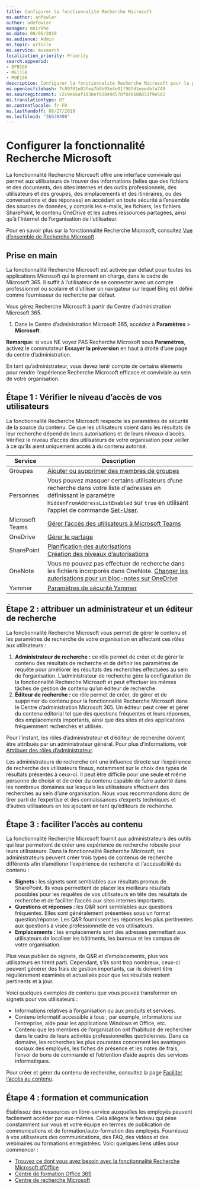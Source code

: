 ```yaml
---
title: Configurer la fonctionnalité Recherche Microsoft
ms.author: anfowler
author: adefowler
manager: mnirkhe
ms.date: 08/06/2019
ms.audience: Admin
ms.topic: article
ms.service: mssearch
localization_priority: Priority
search.appverid:
- BFB160
- MET150
- MOE150
description: Configurer la fonctionnalité Recherche Microsoft pour la première fois.
ms.openlocfilehash: 7c80701e83fea7b9b93e4e01f98fd1eeedbfa749
ms.sourcegitcommit: c2c9e66af1038efd2849d578f846680851f9e5d2
ms.translationtype: HT
ms.contentlocale: fr-FR
ms.lasthandoff: 08/27/2019
ms.locfileid: "36639498"
---
```

# <a name="set-up-microsoft-search"></a>Configurer la fonctionnalité Recherche Microsoft

La fonctionnalité Recherche Microsoft offre une interface conviviale qui permet aux utilisateurs de trouver des informations (telles que des fichiers et des documents, des sites internes et des outils professionnels, des utilisateurs et des groupes, des emplacements et des itinéraires, ou des conversations et des réponses) en accédant en toute sécurité à l’ensemble des sources de données, y compris les e-mails, les fichiers, les fichiers SharePoint, le contenu OneDrive et les autres ressources partagées, ainsi qu’à l’Internet de l’organisation de l’utilisateur.

Pour en savoir plus sur la fonctionnalité Recherche Microsoft, consultez [Vue d’ensemble de Recherche Microsoft](overview-microsoft-search.md).

## <a name="get-started"></a>Prise en main

La fonctionnalité Recherche Microsoft est activée par défaut pour toutes les applications Microsoft qui la prennent en charge, dans le cadre de Microsoft 365. Il suffit à l’utilisateur de se connecter avec un compte professionnel ou scolaire et d’utiliser un navigateur sur lequel Bing est défini comme fournisseur de recherche par défaut.

Vous gérez Recherche Microsoft à partir du Centre d’administration Microsoft 365.

1. Dans le Centre d’administration Microsoft 365, accédez à **Paramètres** > **Microsoft**.

**Remarque:** si vous NE voyez PAS Recherche Microsoft sous **Paramètres**, activez le commutateur **Essayer la préversion** en haut à droite d’une page du centre d’administration.

En tant qu’administrateur, vous devez tenir compte de certains éléments pour rendre l’expérience Recherche Microsoft efficace et conviviale au sein de votre organisation.

## <a name="step-1-check-access-level-of-your-users"></a>Étape 1 : Vérifier le niveau d’accès de vos utilisateurs

La fonctionnalité Recherche Microsoft respecte les paramètres de sécurité de la source du contenu. Ce que les utilisateurs voient dans les résultats de leur recherche dépend de leurs autorisations et de leurs niveaux d’accès. Vérifiez le niveau d’accès des utilisateurs de votre organisation pour veiller à ce qu’ils aient uniquement accès à du contenu autorisé.

| Service         | Description                                                                                                                                                                                                                                         |
| --------------- | --------------------------------------------------------------------------------------------------------------------------------------------------------------------------------------------------------------------------------------------------- |
| Groupes          | [Ajouter ou supprimer des membres de groupes](https://docs.microsoft.com/office365/admin/create-groups/add-or-remove-members-from-groups)                                                                                                                     |
| Personnes          | Vous pouvez masquer certains utilisateurs d’une recherche dans votre liste d'adresses en définissant le paramètre `HiddenFromAddressListEnabled` sur `true` en utilisant l’applet de commande [Set-User](https://docs.microsoft.com/powershell/module/exchange/users-and-groups/set-user). |
| Microsoft Teams | [Gérer l’accès des utilisateurs à Microsoft Teams](https://docs.microsoft.com/microsoftteams/user-access)                                                                                                                                                      |
| OneDrive        | [Gérer le partage](https://docs.microsoft.com/OneDrive/manage-sharing)                                                                                                                                                                                |
| SharePoint      | [Planification des autorisations](https://docs.microsoft.com/fr-FR/sharepoint/plan-your-permissions-strategy)<br> [Création des niveaux d’autorisations](https://docs.microsoft.com/fr-FR/sharepoint/how-to-create-and-edit-permission-levels)                          |
| OneNote         | Vous ne pouvez pas effectuer de recherche dans les fichiers incorporés dans OneNote. [Changer les autorisations pour un bloc-notes sur OneDrive](https://support.office.com/article/B9600CCF-045A-40E6-9913-4A7EB02869A5)                                                                    |
| Yammer          | [Paramètres de sécurité Yammer](https://docs.microsoft.com/Yammer/manage-security-and-compliance/yammer-security-settings)                                                                                                                               |

## <a name="step-2-assign-search-admin-and-search-editor"></a>Étape 2 : attribuer un administrateur et un éditeur de recherche

La fonctionnalité Recherche Microsoft vous permet de gérer le contenu et les paramètres de recherche de votre organisation en affectant ces rôles aux utilisateurs :

1. **Administrateur de recherche :** ce rôle permet de créer et de gérer le contenu des résultats de recherche et de définir les paramètres de requête pour améliorer les résultats des recherches effectuées au sein de l’organisation. L’administrateur de recherche gère la configuration de la fonctionnalité Recherche Microsoft et peut effectuer les mêmes tâches de gestion de contenu qu’un éditeur de recherche.
2. **Éditeur de recherche :** ce rôle permet de créer, de gérer et de supprimer du contenu pour la fonctionnalité Recherche Microsoft dans le Centre d’administration Microsoft 365. Un éditeur peut créer et gérer du contenu éditorial tel que des questions fréquentes et leurs réponses, des emplacements importants, ainsi que des sites et des applications fréquemment recherchés et utilisés.

Pour l’instant, les rôles d’administrateur et d’éditeur de recherche doivent être attribués par un administrateur général. Pour plus d’informations, voir [Attribuer des rôles d’administrateur](https://docs.microsoft.com/fr-FR/office365/admin/add-users/assign-admin-roles?view=o365-worldwide).

Les administrateurs de recherche ont une influence directe sur l’expérience de recherche des utilisateurs finaux, notamment sur le choix des types de résultats présentés à ceux-ci. Il peut être difficile pour une seule et même personne de choisir et de créer du contenu capable de faire autorité dans les nombreux domaines sur lesquels les utilisateurs effectuent des recherches au sein d’une organisation. Nous vous recommandons donc de tirer parti de l’expertise et des connaissances d’experts techniques et d’autres utilisateurs en les ajoutant en tant qu’éditeurs de recherche.

## <a name="step-3-make-content-easy-to-find"></a>Étape 3 : faciliter l’accès au contenu

La fonctionnalité Recherche Microsoft fournit aux administrateurs des outils qui leur permettent de créer une expérience de recherche robuste pour leurs utilisateurs. Dans la fonctionnalité Recherche Microsoft, les administrateurs peuvent créer trois types de contenus de recherche différents afin d’améliorer l’expérience de recherche et l’accessibilité du contenu :

- **Signets :** les signets sont semblables aux résultats promus de SharePoint. Ils vous permettent de placer les meilleurs résultats possibles pour les requêtes de vos utilisateurs en tête des résultats de recherche et de faciliter l’accès aux sites internes importants.
- **Questions et réponses :** les Q&R sont semblables aux questions fréquentes. Elles sont généralement présentées sous un format question/réponse. Les Q&R fournissent les réponses les plus pertinentes aux questions à visée professionnelle de vos utilisateurs.
- **Emplacements :** les emplacements sont des adresses permettant aux utilisateurs de localiser les bâtiments, les bureaux et les campus de votre organisation.

Plus vous publiez de signets, de Q&R et d’emplacements, plus vos utilisateurs en tirent parti. Cependant, s’ils sont trop nombreux, ceux-ci peuvent générer des frais de gestion importants, car ils doivent être régulièrement examinés et actualisés pour que les résultats restent pertinents et à jour.

Voici quelques exemples de contenu que vous pouvez transformer en signets pour vos utilisateurs :

- Informations relatives à l’organisation ou aux produits et services.
- Contenu informatif accessible à tous ; par exemple, informations sur l’entreprise, aide pour les applications Windows et Office, etc.
- Contenu que les membres de l’organisation ont l’habitude de rechercher dans le cadre de leurs activités professionnelles quotidiennes. Dans ce domaine, les recherches les plus courantes concernent les avantages sociaux des employés, les fiches de présence et les notes de frais, l’envoi de bons de commande et l’obtention d’aide auprès des services informatiques.

Pour créer et gérer du contenu de recherche, consultez la page [Faciliter l’accès au contenu](make-content-easy-to-find.md).

## <a name="step-4-training-and-communication"></a>Étape 4 : formation et communication

Établissez des ressources en libre-service auxquelles les employés peuvent facilement accéder par eux-mêmes. Cela allégera le fardeau qui pèse constamment sur vous et votre équipe en termes de publication de communications et de formation/auto-formation des employés. Fournissez à vos utilisateurs des communications, des FAQ, des vidéos et des webinaires ou formations enregistrées. Voici quelques liens utiles pour commencer :

- [Trouvez ce dont vous avez besoin avec la fonctionnalité Recherche Microsoft d’Office](https://support.office.com/article/find-what-you-need-with-microsoft-search-in-office-2457d4d8-48a8-4ad4-ab89-5a0657aa8446?ui=en-US&rs=en-US&ad=US)
- [Centre de formation Office 365](https://support.office.com/office-training-center)
- [Centre de recherche Microsoft](https://support.office.com/fr-FR/article/-working-title-microsoft-search-center-b8bf5a2c-7515-40a9-9a6a-b8ed382c86bc?ui=en-US&rs=en-US&ad=US)